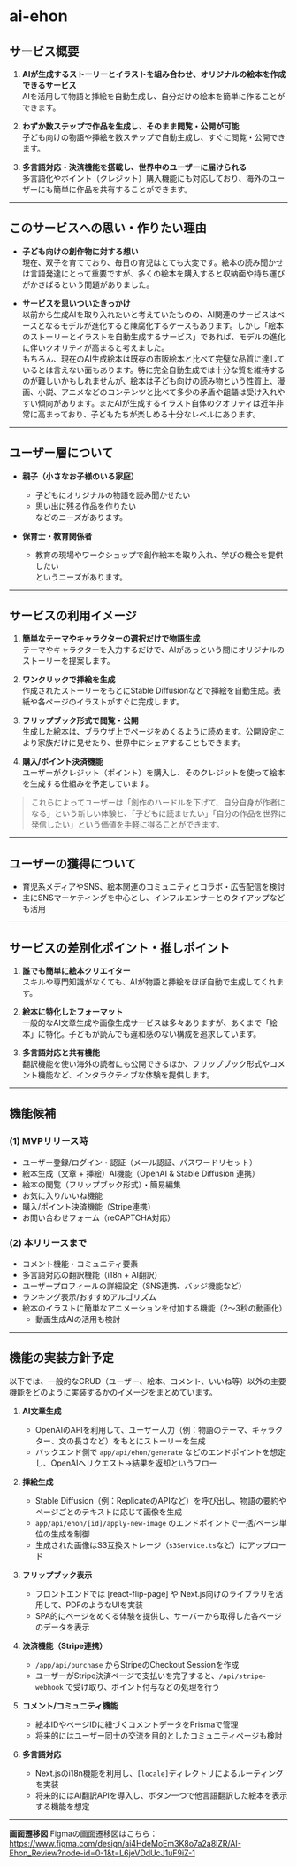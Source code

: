 # ai-ehon

## サービス概要

1. **AIが生成するストーリーとイラストを組み合わせ、オリジナルの絵本を作成できるサービス**  
   AIを活用して物語と挿絵を自動生成し、自分だけの絵本を簡単に作ることができます。

2. **わずか数ステップで作品を生成し、そのまま閲覧・公開が可能**  
   子ども向けの物語や挿絵を数ステップで自動生成し、すぐに閲覧・公開できます。

3. **多言語対応・決済機能を搭載し、世界中のユーザーに届けられる**  
   多言語化やポイント（クレジット）購入機能にも対応しており、海外のユーザーにも簡単に作品を共有することができます。

---

## このサービスへの思い・作りたい理由

- **子ども向けの創作物に対する想い**  
  現在、双子を育てており、毎日の育児はとても大変です。絵本の読み聞かせは言語発達にとって重要ですが、多くの絵本を購入すると収納面や持ち運びがかさばるという問題がありました。

- **サービスを思いついたきっかけ**  
  以前から生成AIを取り入れたいと考えていたものの、AI関連のサービスはベースとなるモデルが進化すると陳腐化するケースもあります。しかし「絵本のストーリーとイラストを自動生成するサービス」であれば、モデルの進化に伴いクオリティが高まると考えました。  
  もちろん、現在のAI生成絵本は既存の市販絵本と比べて完璧な品質に達しているとは言えない面もあります。特に完全自動生成では十分な質を維持するのが難しいかもしれませんが、絵本は子ども向けの読み物という性質上、漫画、小説、アニメなどのコンテンツと比べて多少の矛盾や齟齬は受け入れやすい傾向があります。またAIが生成するイラスト自体のクオリティは近年非常に高まっており、子どもたちが楽しめる十分なレベルにあります。

---

## ユーザー層について

- **親子（小さなお子様のいる家庭）**  
  - 子どもにオリジナルの物語を読み聞かせたい  
  - 思い出に残る作品を作りたい  
  などのニーズがあります。

- **保育士・教育関係者**  
  - 教育の現場やワークショップで創作絵本を取り入れ、学びの機会を提供したい  
  というニーズがあります。

---

## サービスの利用イメージ

1. **簡単なテーマやキャラクターの選択だけで物語生成**  
   テーマやキャラクターを入力するだけで、AIがあっという間にオリジナルのストーリーを提案します。

2. **ワンクリックで挿絵を生成**  
   作成されたストーリーをもとにStable Diffusionなどで挿絵を自動生成。表紙や各ページのイラストがすぐに完成します。

3. **フリップブック形式で閲覧・公開**  
   生成した絵本は、ブラウザ上でページをめくるように読めます。公開設定により家族だけに見せたり、世界中にシェアすることもできます。

4. **購入/ポイント決済機能**  
   ユーザーがクレジット（ポイント）を購入し、そのクレジットを使って絵本を生成する仕組みを予定しています。

> これらによってユーザーは「創作のハードルを下げて、自分自身が作者になる」という新しい体験と、「子どもに読ませたい」「自分の作品を世界に発信したい」という価値を手軽に得ることができます。

---

## ユーザーの獲得について

- 育児系メディアやSNS、絵本関連のコミュニティとコラボ・広告配信を検討  
- 主にSNSマーケティングを中心とし、インフルエンサーとのタイアップなども活用

---

## サービスの差別化ポイント・推しポイント

1. **誰でも簡単に絵本クリエイター**  
   スキルや専門知識がなくても、AIが物語と挿絵をほぼ自動で生成してくれます。

2. **絵本に特化したフォーマット**  
   一般的なAI文章生成や画像生成サービスは多々ありますが、あくまで「絵本」に特化。子どもが読んでも違和感のない構成を追求しています。

3. **多言語対応と共有機能**  
   翻訳機能を使い海外の読者にも公開できるほか、フリップブック形式やコメント機能など、インタラクティブな体験を提供します。

---

## 機能候補

### (1) MVPリリース時

- ユーザー登録/ログイン・認証（メール認証、パスワードリセット）
- 絵本生成（文章 + 挿絵）AI機能（OpenAI & Stable Diffusion 連携）
- 絵本の閲覧（フリップブック形式）・簡易編集
- お気に入り/いいね機能
- 購入/ポイント決済機能（Stripe連携）
- お問い合わせフォーム（reCAPTCHA対応）

### (2) 本リリースまで

- コメント機能・コミュニティ要素
- 多言語対応の翻訳機能（i18n + AI翻訳）
- ユーザープロフィールの詳細設定（SNS連携、バッジ機能など）
- ランキング表示/おすすめアルゴリズム
- 絵本のイラストに簡単なアニメーションを付加する機能（2〜3秒の動画化）  
  - 動画生成AIの活用も検討

---

## 機能の実装方針予定

以下では、一般的なCRUD（ユーザー、絵本、コメント、いいね等）以外の主要機能をどのように実装するかのイメージをまとめています。

1. **AI文章生成**  
   - OpenAIのAPIを利用して、ユーザー入力（例：物語のテーマ、キャラクター、文の長さなど）をもとにストーリーを生成  
   - バックエンド側で `app/api/ehon/generate` などのエンドポイントを想定し、OpenAIへリクエスト→結果を返却というフロー

2. **挿絵生成**  
   - Stable Diffusion（例：ReplicateのAPIなど）を呼び出し、物語の要約やページごとのテキストに応じて画像を生成  
   - `app/api/ehon/[id]/apply-new-image` のエンドポイントで一括/ページ単位の生成を制御  
   - 生成された画像はS3互換ストレージ（`s3Service.ts`など）にアップロード

3. **フリップブック表示**  
   - フロントエンドでは [react-flip-page] や Next.js向けのライブラリを活用して、PDFのようなUIを実装  
   - SPA的にページをめくる体験を提供し、サーバーから取得した各ページのデータを表示

4. **決済機能（Stripe連携）**  
   - `/app/api/purchase` からStripeのCheckout Sessionを作成  
   - ユーザーがStripe決済ページで支払いを完了すると、`/api/stripe-webhook` で受け取り、ポイント付与などの処理を行う

5. **コメント/コミュニティ機能**  
   - 絵本IDやページIDに紐づくコメントデータをPrismaで管理  
   - 将来的にはユーザー同士の交流を目的としたコミュニティページも検討

6. **多言語対応**  
   - Next.jsのi18n機能を利用し、`[locale]`ディレクトリによるルーティングを実装  
   - 将来的にはAI翻訳APIを導入し、ボタン一つで他言語翻訳した絵本を表示する機能を想定

---

 **画面遷移図**
 Figmaの画面遷移図はこちら：
https://www.figma.com/design/ai4HdeMoEm3K8o7a2a8lZR/AI-Ehon_Review?node-id=0-1&t=L6jeVDdUcJ1uF9iZ-1
